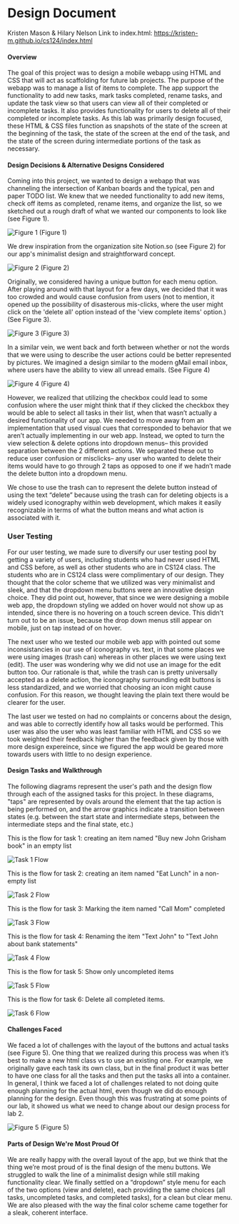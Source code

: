 # Design Document
Kristen Mason & Hilary Nelson
Link to index.html: https://kristen-m.github.io/cs124/index.html

####  Overview
The goal of this project was to design a mobile webapp using HTML and CSS that will act as scaffolding for future lab projects. The purpose of the webapp was to manage a list of items to complete. The app support the functionality to add new tasks, mark tasks completed, rename tasks, and update the task view so that users can view all of their completed or incomplete tasks. It also provides functionality for users to delete all of their completed or incomplete tasks. As this lab was primarily design focused, these HTML & CSS files function as snapshots of the state of the screen at the beginning of the task, the state of the screen at the end of the task, and the state of the screen during intermediate portions of the task as necessary. 

#### Design Decisions & Alternative Designs Considered
Coming into this project, we wanted to design a webapp that was channeling the intersection of Kanban boards and the typical, pen and paper TODO list. We knew that we needed functionality to add new items, check off items as completed, rename items, and organize the list, so we sketched out a rough draft of what we wanted our components to look like (see Figure 1).

![Figure 1](Figure_1.jpeg)
(Figure 1)

We drew inspiration from the organization site Notion.so (see Figure 2) for our app's minimalist design and straightforward concept.

![Figure 2](Figure_2.png)
(Figure 2)

Originally, we considered having a unique button for each menu option. After playing around with that layout for a few days, we decided that it was too crowded and would cause confusion from users (not to mention, it opened up the possibility of disasterous mis-clicks, where the user might click on the 'delete all' option instead of the 'view complete items' option.) (See Figure 3).

![Figure 3](Figure_3.png)
(Figure 3)


In a similar vein, we went back and forth between whether or not the words that we were using to describe the user actions could be better represented by pictures. We imagined a design similar to the modern gMail email inbox, where users have the ability to view all unread emails. (See Figure 4)

![Figure 4](Figure_4.png)
(Figure 4)

However, we realized that utilizing the checkbox could lead to some confusion where the user might think that if they clicked the checkbox they would be able to select all tasks in their list, when that wasn’t actually a desired functionality of our app. We needed to move away from an implementation that used visual cues that corresponded to behavior that we aren’t actually implementing in our web app. Instead, we opted to turn the view selection & delete options into dropdown menus– this provided separation between the 2 different actions. We separated these out to reduce user confusion or misclicks– any user who wanted to delete their items would have to go through 2 taps as opposed to one if we hadn’t made the delete button into a dropdown menu.

We chose to use the trash can to represent the delete button instead of using the text “delete” because using the trash can for deleting objects is a widely used iconography within web development, which makes it easily recognizable in terms of what the button means and what action is associated with it.

### User Testing

For our user testing, we made sure to diversify our user testing pool by getting a variety of users, including students who had never used HTML and CSS before, as well as other students who are in CS124 class. The students who are in CS124 class were complimentary of our design. They thought that the color scheme that we utilized was very minimalist and sleek, and that the dropdown menu buttons were an innovative design choice. They did point out, however, that since we were designing a mobile web app, the dropdown styling we added on hover would not show up as intended, since there is no hovering on a touch screen device. This didn't turn out to be an issue, because the drop down menus still appear on mobile, just on tap instead of on hover.

The next user who we tested our mobile web app with pointed out some inconsistancies in our use of iconography vs. text, in that some places we were using images (trash can) whereas in other places we were using text (edit). The user was wondering why we did not use an image for the edit button too. Our rationale is that, while the trash can is pretty universally accepted as a delete action, the iconography surrounding edit buttons is less standardized, and we worried that choosing an icon might cause confusion. For this reason, we thought leaving the plain text there would be clearer for the user.

The last user we tested on had no complaints or concerns about the design, and was able to correctly identify how all tasks would be performed. This user was also the user who was least familiar with HTML and CSS so we took weighted their feedback higher than the feedback given by those with more design expereince, since we figured the app would be geared more towards users with little to no design experience.

#### Design Tasks and Walkthrough

The following diagrams represent the user's path and the design flow through each of the assigned tasks for this project. In these diagrams, "taps" are represented by ovals around the element that the tap action is being performed on, and the arrow graphics indicate a transition between states (e.g. between the start state and intermediate steps, between the intermediate steps and the final state, etc.)

This is the flow for task 1: creating an item named "Buy new John Grisham book" in an empty list

![Task 1 Flow](Task_1_Flow.png)


This is the flow for task 2: creating an item named "Eat Lunch" in a non-empty list

![Task 2 Flow](Task_2_Flow.png)


This is the flow for task 3: Marking the item named "Call Mom" completed

![Task 3 Flow](Task_3_Flow.png)


This is the flow for task 4: Renaming the item "Text John" to "Text John about bank statements"

![Task 4 Flow](Task_4_Flow.png)


This is the flow for task 5: Show only uncompleted items

![Task 5 Flow](Task_5_Flow.png)


This is the flow for task 6: Delete all completed items.

![Task 6 Flow](Task_6_Flow.png)

#### Challenges Faced
We faced a lot of challenges with the layout of the buttons and actual tasks (see Figure 5). One thing that we realized during this process was when it’s best to make a new html class vs to use an existing one. For example, we originally gave each task its own class, but in the final product it was better to have one class for all the tasks and then put the tasks all into a container. In general, I think we faced a lot of challenges related to not doing quite enough planning for the actual html, even though we did do enough planning for the design. Even though this was frustrating at some points of our lab, it showed us what we need to change about our design process for lab 2.

![Figure 5](Figure_5.png)
(Figure 5)

#### Parts of Design We're Most Proud Of
We are really happy with the overall layout of the app, but we think that the thing we’re most proud of is the final design of the menu buttons. We struggled to walk the line of a minimalist design while still making functionality clear. We finally settled on a “dropdown” style menu for each of the two options (view and delete), each providing the same choices (all tasks, uncompleted tasks, and completed tasks), for a clean but clear menu. We are also pleased with the way the final color scheme came together for a sleak, coherent interface.
